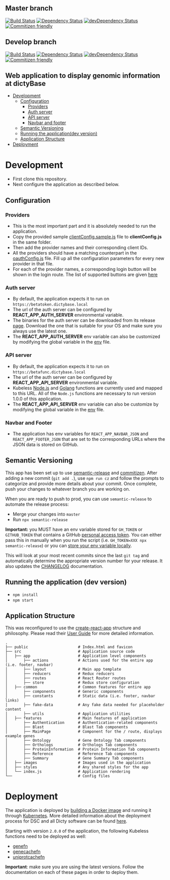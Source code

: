 ## Master branch

[![Build Status](https://travis-ci.org/dictyBase/Genomepage.svg?branch=master)](https://travis-ci.org/dictyBase/Genomepage)
[![Dependency Status](https://david-dm.org/dictybase/genomepage/master.svg?style=flat-square)](https://david-dm.org/dictybase/genomepage/master)
[![devDependency Status](https://david-dm.org/dictybase/genomepage/master/dev-status.svg?style=flat-square)](https://david-dm.org/dictybase/genomepage/master?type=dev)
[![Commitizen friendly](https://img.shields.io/badge/commitizen-friendly-brightgreen.svg)](http://commitizen.github.io/cz-cli/)

## Develop branch

[![Build Status](https://travis-ci.org/dictyBase/Genomepage.svg?branch=develop)](https://travis-ci.org/dictyBase/Genomepage)
[![Dependency Status](https://david-dm.org/dictybase/genomepage/develop.svg?style=flat-square)](https://david-dm.org/dictybase/genomepage/develop)
[![devDependency Status](https://david-dm.org/dictybase/genomepage/develop/dev-status.svg?style=flat-square)](https://david-dm.org/dictybase/genomepage/develop?type=dev)
[![Commitizen friendly](https://img.shields.io/badge/commitizen-friendly-brightgreen.svg)](http://commitizen.github.io/cz-cli/)

## Web application to display genomic information at dictyBase

- [Development](#development)
  - [Configuration](#configuration)
    - [Providers](#providers)
    - [Auth server](#auth-server)
    - [API server](#api-server)
    - [Navbar and footer](#navbar-and-footer)
  - [Semantic Versioning](#semantic-versioning)
  - [Running the application(dev version)](#running-the-application-dev-version)
  - [Application Structure](#application-structure)
- [Deployment](#deployment)

# Development

- First clone this repository.
- Next configure the application as described below.

## Configuration

### Providers

- This is the most important part and it is absolutely needed to run the application.
- Copy the provided sample [clientConfig.sample.js](src/utils/clientConfig.sample.js) file
  to **clientConfig.js** in the same folder.
- Then add the provider names and their corresponding client IDs.
- All the providers should have a matching counterpart in the
  [oauthConfig.js](src/common/utils/oauthConfig.js) file. Fill up all the
  configuration parameters for every new provider in that file.
- For each of the provider names, a corresponding login button will be shown
  in the login route. The list of supported buttons are given
  [here](http://fontawesome.io/icons/#brand)

### Auth server

- By default, the application expects it to run on `https://betatoken.dictybase.local`
- The url of the auth server can be configured by **REACT_APP_AUTH_SERVER** environmental variable.
- The binaries for the auth server can be downloaded from its release
  [page](https://github.com/dictyBase/authserver/releases). Download the one that is
  suitable for your OS and make sure you always use the latest one.
- The **REACT_APP_AUTH_SERVER** env variable can also be customized by modifying the
  global variable in the [env](.env.development) file.

### API server

- By default, the application expects it to run on `https://betafunc.dictybase.local`
- The url of the auth server can be configured by **REACT_APP_API_SERVER** environmental variable.
- Kubeless [Node.js](https://github.com/dictybase-playground/kubeless-nodefn) and [Golang](https://github.com/dictybase-playground/kubeless-gofn) functions are currently used and mapped to this URL. All of the `Node.js` functions are necessary to run version 1.0.0 of this application.
- The **REACT_APP_API_SERVER** env variable can also be customize by modifying the
  global variable in the [env](.env.development) file.

### Navbar and Footer

- The application has env variables for `REACT_APP_NAVBAR_JSON` and `REACT_APP_FOOTER_JSON` that are set to
  the corresponding URLs where the JSON data is stored on GitHub.

## Semantic Versioning

This app has been set up to use [semantic-release](https://github.com/semantic-release/semantic-release) and [commitizen](https://github.com/commitizen/cz-cli). After adding a new commit (`git add .`), use `npm run cz` and follow the prompts to categorize and provide more details about your commit. Once complete, push your changes to whatever branch you are working on.

When you are ready to push to prod, you can use `semantic-release` to automate the release process:

- Merge your changes into `master`
- Run `npx semantic-release`

**Important:** you MUST have an env variable stored for `GH_TOKEN` or `GITHUB_TOKEN` that contains a GitHub [personal access token](https://help.github.com/articles/creating-a-personal-access-token-for-the-command-line/). You can either pass this in manually when you run the script (i.e. `GH_TOKEN=XXX npx semantic-release`) or you can [store your env variable locally](https://www.schrodinger.com/kb/1842).

This will look at your most recent commits since the last `git tag` and automatically determine the appropriate version number for your release. It also updates the [CHANGELOG](./CHANGELOD.md) documentation.

## Running the application (dev version)

- `npm install`
- `npm start`

## Application Structure

This was reconfigured to use the [create-react-app](https://github.com/facebook/create-react-app) structure and philosophy. Please read their [User Guide](https://github.com/facebook/create-react-app/blob/master/packages/react-scripts/template/README.md) for more detailed information.

```
.
├── public                      # Index.html and favicon
├── src                         # Application source code
│   ├── app                     # Application level components
│       ├── actions             # Actions used for the entire app (i.e. footer, navbar)
│       ├── layout              # Main app template
│       ├── reducers            # Redux reducers
│       ├── routes              # React Router routes
│       ├── store               # Redux store configuration
│   ├── common                  # Common features for entire app
│       ├── components          # Generic components
│       ├── constants           # Static data (i.e. footer, navbar links)
│       ├── fake-data           # Any fake data needed for placeholder content
│       ├── utils               # Application utilities
│   ├── features                # Main features of application
│       ├── Authentication      # Authentication-related components
│       ├── Blast               # Blast Tab components
│       ├── MainPage            # Component for the / route, displays example genes
│       ├── Ontology            # Gene Ontology Tab components
│       ├── Orthologs           # Orthologs Tab components
│       ├── ProteinInformation  # Protein Information Tab components
│       ├── Reference           # Reference Tab components
│       ├── Summary             # Gene Summary Tab components
│   ├── images                  # Images used in the application
│   ├── styles                  # Any shared styles for the app
│   └── index.js                # Application rendering
└──                             # Config files
```

# Deployment

The application is deployed by [building a Docker
image](https://docs.docker.com/engine/reference/commandline/build/) and running
it through [Kubernetes](https://k8s.io). More detailed information about the deployment process for DSC
and all Dicty software can be found [here](https://github.com/dictyBase/Migration/blob/master/deploy.md).

Starting with version `2.0.0` of the application, the following Kubeless functions need to be deployed as well:

- [genefn](https://github.com/dictybase-playground/kubeless-nodefn/tree/master/gene)
- [genecachefn](https://github.com/dictybase-playground/kubeless-nodefn/tree/master/geneids)
- [uniprotcachefn](https://github.com/dictybase-playground/kubeless-nodefn/tree/master/uniprot)

**Important**: make sure you are using the latest versions. Follow the documentation on each of these
pages in order to deploy them.
